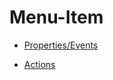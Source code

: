 # Menu-Item

* [Properties/Events](xref:FrameworkSystems.FrameworkStudio.General.DevObjects.Form.Designer.ViewModels.MainMenuDesignViewModel)

* [Actions](xref:FrameworkSystems.FrameworkControls.Actions.MainMenuControlAction)

<br />
